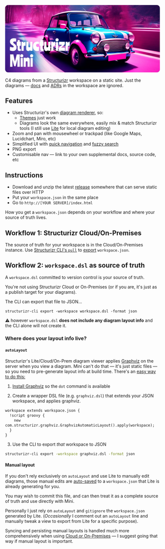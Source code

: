 <img src='./docs/banner.jpg' width='512' alt='Structurizr Mini' />

C4 diagrams from a [Structurizr](https://structurizr.com) workspace on a static site. Just the diagrams — [docs](https://docs.structurizr.com/dsl/docs) and [ADRs](https://docs.structurizr.com/dsl/adrs) in the workspace are ignored.

## Features

- Uses Structurizr's own [diagram renderer](https://github.com/structurizr/ui), so:
  - [Themes](https://structurizr.com/help/themes) just work
  - Diagrams look the same everywhere, easily mix & match Structurizr tools (I still use [Lite](https://structurizr.com/help/lite) for local diagram editing)
- Zoom and pan with mousewheel or trackpad (like Google Maps, Lucidchart, Miro, etc)
- Simplified UI with [quick navigation](https://docs.structurizr.com/ui/quick-navigation) and [fuzzy search](https://github.com/farzher/fuzzysort)
- PNG export
- Customisable nav — link to your own supplemental docs, source code, etc

## Instructions

- Download and unzip the latest [release](https://github.com/bensmithett/structurizr-mini/releases) somewhere that can serve static files over HTTP
- Put your `workspace.json` in the same place
- Go to `http://[YOUR SERVER]/index.html`

How you get a `workspace.json` depends on your workflow and where your source of truth lives.

## Workflow 1: Structurizr Cloud/On-Premises

The source of truth for your workspace is in the Cloud/On-Premises instance. Use [Structurizr CLI's `pull`](https://docs.structurizr.com/cli/pull) to [export](https://structurizr.com/help/workspace-export-and-import) `workspace.json`.

## Workflow 2: `workspace.dsl` as source of truth

A `workspace.dsl` committed to version control is your source of truth.

You're not using Structurizr Cloud or On-Premises (or if you are, it's just as a publish target for your diagrams).

The CLI can export that file to JSON...

```
structurizr-cli export -workspace workspace.dsl -format json
```

⚠️ however `workspace.dsl` **does not include any diagram layout info** and the CLI alone will not create it.

### Where does your layout info live?

#### `autoLayout`

Structurizr's Lite/Cloud/On-Prem diagram viewer applies [Graphviz](https://graphviz.org) on the server when you view a diagram. Mini can't do that — it's just static files — so you need to pre-generate layout info at build time. There's an [easy way to do this:](https://github.com/structurizr/cli/issues/62#issuecomment-999623728)

1. [Install Graphviz](https://graphviz.org/download/) so the `dot` command is available

2. Create a wrapper DSL file (e.g. `graphviz.dsl`) that extends your JSON workspace, and applies graphviz.
```
workspace extends workspace.json {
  !script groovy {
    new com.structurizr.graphviz.GraphvizAutomaticLayout().apply(workspace);
  }
}
```

3. Use the CLI to export *that* workspace to JSON
```bash
structurizr-cli export -workspace graphviz.dsl -format json
```

#### Manual layout

If you don't rely exclusively on `autoLayout` and use Lite to manually edit diagrams, those manual edits are [auto-saved](https://docs.structurizr.com/lite/usage#auto-save) to a `workspace.json` that Lite is already generating for you.

You may wish to commit this file, and can then treat it as a complete source of truth and use directly with Mini.

Personally I just rely on `autoLayout` and `gitignore` the `workspace.json` generated by Lite. (*Occasionally* I comment out an `autoLayout` line and manually tweak a view to export from Lite for a specific purpose).

Syncing and persisting manual layouts is handled much more comprehensively when using [Cloud or On-Premises](https://structurizr.com/help/workflow) — I suggest going that way if manual layout is important.
